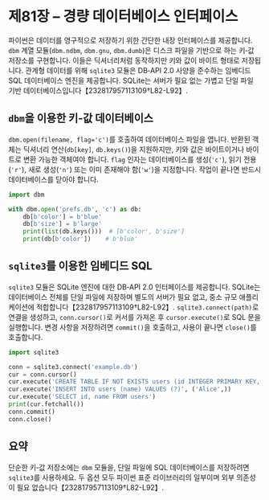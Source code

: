 # 제81장 – 경량 데이터베이스 인터페이스

파이썬은 데이터를 영구적으로 저장하기 위한 간단한 내장 인터페이스를 제공합니다. `dbm` 계열 모듈(`dbm.ndbm`, `dbm.gnu`, `dbm.dumb`)은 디스크 파일을 기반으로 하는 키‑값 저장소를 구현합니다. 이들은 딕셔너리처럼 동작하지만 키와 값이 바이트 형태로 저장됩니다. 관계형 데이터를 위해 `sqlite3` 모듈은 DB‑API 2.0 사양을 준수하는 임베디드 SQL 데이터베이스 엔진을 제공합니다. SQLite는 서버가 필요 없는 가볍고 단일 파일 기반 데이터베이스입니다【232817957113109†L82-L92】.

## `dbm`을 이용한 키‑값 데이터베이스

`dbm.open(filename, flag='c')`를 호출하여 데이터베이스 파일을 엽니다. 반환된 객체는 딕셔너리 연산(`db[key]`, `db.keys()`)을 지원하지만, 키와 값은 바이트이거나 바이트로 변환 가능한 객체여야 합니다. `flag` 인자는 데이터베이스를 생성(`'c'`), 읽기 전용(`'r'`), 새로 생성(`'n'`) 또는 이미 존재해야 함(`'w'`)을 지정합니다. 작업이 끝나면 반드시 데이터베이스를 닫아야 합니다.

```python
import dbm

with dbm.open('prefs.db', 'c') as db:
    db[b'color'] = b'blue'
    db[b'size'] = b'large'
    print(list(db.keys()))  # [b'color', b'size']
    print(db[b'color'])    # b'blue'
```

## `sqlite3`를 이용한 임베디드 SQL

`sqlite3` 모듈은 SQLite 엔진에 대한 DB‑API 2.0 인터페이스를 제공합니다. SQLite는 데이터베이스 전체를 단일 파일에 저장하며 별도의 서버가 필요 없고, 중소 규모 애플리케이션에 적합합니다【232817957113109†L82-L92】. `sqlite3.connect(path)`로 연결을 생성하고, `conn.cursor()`로 커서를 가져온 후 `cursor.execute()`로 SQL 문을 실행합니다. 변경 사항을 저장하려면 `commit()`을 호출하고, 사용이 끝나면 `close()`를 호출합니다.

```python
import sqlite3

conn = sqlite3.connect('example.db')
cur = conn.cursor()
cur.execute('CREATE TABLE IF NOT EXISTS users (id INTEGER PRIMARY KEY, name TEXT)')
cur.execute('INSERT INTO users (name) VALUES (?)', ('Alice',))
cur.execute('SELECT id, name FROM users')
print(cur.fetchall())
conn.commit()
conn.close()
```

## 요약

단순한 키‑값 저장소에는 `dbm` 모듈을, 단일 파일에 SQL 데이터베이스를 저장하려면 `sqlite3`를 사용하세요. 두 옵션 모두 파이썬 표준 라이브러리의 일부이며 외부 의존성이 필요 없습니다【232817957113109†L82-L92】.
